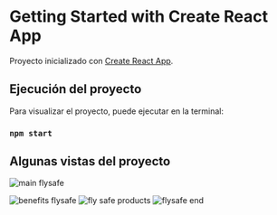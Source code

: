 # Getting Started with Create React App

Proyecto inicializado con [Create React App](https://github.com/facebook/create-react-app).

## Ejecución del proyecto

Para visualizar el proyecto, puede ejecutar en la terminal:

### `npm start`

## Algunas vistas del proyecto



![main flysafe](https://user-images.githubusercontent.com/99835309/211130160-08b9c0cf-35ab-4e73-9bbb-62ec4ec312ed.png)

![benefits flysafe](https://user-images.githubusercontent.com/99835309/211130186-62cd4b53-c95f-47b8-970d-576d0155fe69.png)
![fly safe products](https://user-images.githubusercontent.com/99835309/211130199-ea5b52a6-0b29-4f1c-b72a-70a1b82637b8.png)
![flysafe end](https://user-images.githubusercontent.com/99835309/211130222-b58083aa-d1b8-430c-847d-afb91d89807b.png)
